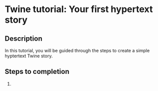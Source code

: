 # Twine tutorial: Your first hypertext story

## Description
In this tutorial, you will be guided through the steps to create a simple hyptertext Twine story.

## Steps to completion
 1. 

